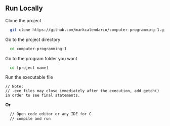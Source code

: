 
## Run Locally

Clone the project

```bash
  git clone https://github.com/markcalendario/computer-programming-1.git
```

Go to the project directory

```bash
  cd computer-programming-1
```

Go to the program folder you want

```bash
  cd [project name]
```

Run the executable file

```
// Note: 
// .exe files may close immediately after the execution, add getch() in order to see final statements.

```

**Or**


```bash
  // Open code editor or any IDE for C
  // compile and run
```

